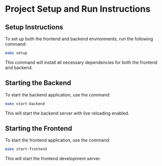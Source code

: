 # Project Setup and Run Instructions

## Setup Instructions

To set up both the frontend and backend environments, run the following command:

```bash
make setup
```
This command will install all necessary dependencies for both the frontend and backend.

## Starting the Backend

To start the backend application, use the command:

```bash
make start-backend
```

This will start the backend server with live reloading enabled.

## Starting the Frontend

To start the frontend application, use the command:

```bash
make start-frontend
```

This will start the frontend development server.